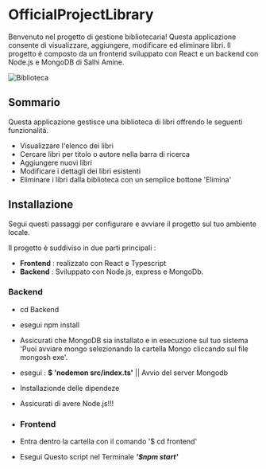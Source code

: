 # OfficialProjectLibrary
Benvenuto nel progetto di gestione bibliotecaria! Questa applicazione consente di visualizzare, aggiungere, modificare ed eliminare libri. Il progetto è composto da un frontend sviluppato con React e un backend con Node.js e MongoDB di Salhi Amine.

![Biblioteca](./img/biblioteca.png)

## Sommario
Questa applicazione gestisce una biblioteca di libri offrendo le seguenti funzionalità.
- Visualizzare l'elenco dei libri
- Cercare libri per titolo o autore nella barra di ricerca
- Aggiungere nuovi libri
- Modificare i dettagli dei libri esistenti
- Eliminare i libri dalla biblioteca con un semplice bottone  'Elimina' 

## Installazione
Segui questi passaggi per configurare e avviare il progetto sul tuo ambiente locale.

Il progetto è suddiviso in due parti principali :
- **Frontend** : realizzato con React e Typescript
- **Backend** : Sviluppato con Node.js, express e MongoDb.

### Backend
- cd Backend
- esegui npm install
- Assicurati che MongoDB sia installato e in esecuzione sul tuo sistema 'Puoi avviare mongo selezionando la cartella Mongo cliccando sul file mongosh exe'.
- esegui : **$ 'nodemon src/index.ts'** || Avvio del server Mongodb
- Installazionde delle dipendeze
- Assicurati di avere Node.js!!!

- ### Frontend
- Entra dentro la cartella con il comando '$ cd frontend'
- Esegui Questo script nel Terminale ***'$npm start'***
  

